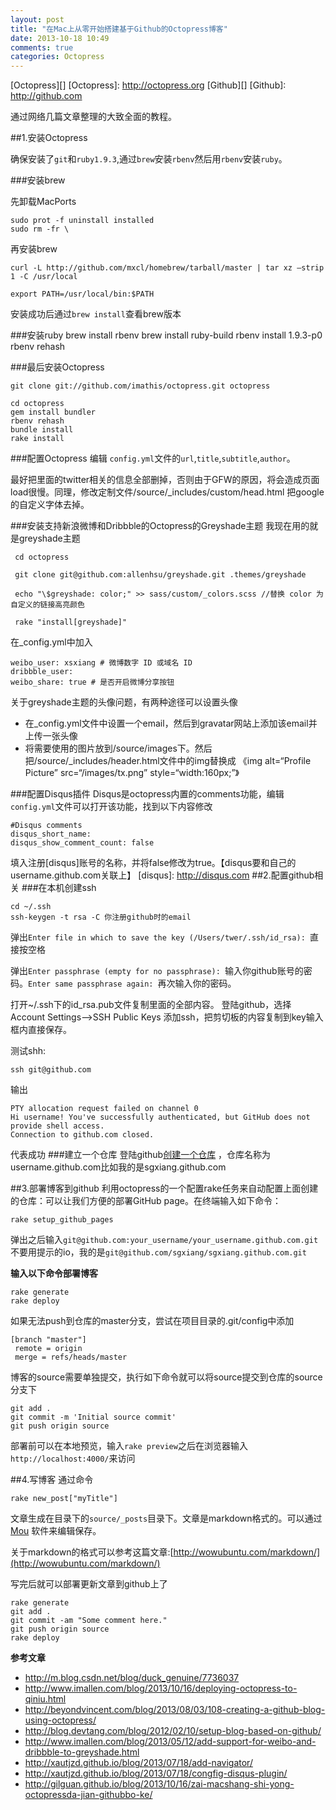 ```yaml
---
layout: post
title: "在Mac上从零开始搭建基于Github的Octopress博客"
date: 2013-10-18 10:49
comments: true
categories: Octopress
---
```

[Octopress][]
[Octopress]: http://octopress.org
[Github][]
[Github]: http://github.com
<br>

通过网络几篇文章整理的大致全面的教程。

##1.安装Octopress

确保安装了`git`和`ruby1.9.3`,通过`brew`安装`rbenv`然后用`rbenv`安装`ruby`。

###安装brew

先卸载MacPorts

    sudo prot -f uninstall installed
    sudo rm -fr \

再安装brew

    curl -L http://github.com/mxcl/homebrew/tarball/master | tar xz –strip 1 -C /usr/local
    
    export PATH=/usr/local/bin:$PATH

安装成功后通过`brew install`查看brew版本

###安装ruby
    brew install rbenv
    brew install ruby-build
    rbenv install 1.9.3-p0
    rbenv rehash

###最后安装Octopress

    git clone git://github.com/imathis/octopress.git octopress
    
    cd octopress
    gem install bundler
    rbenv rehash
    bundle install
    rake install

###配置Octopress
编辑 `config.yml`文件的`url`,`title`,`subtitle`,`author`。

最好把里面的twitter相关的信息全部删掉，否则由于GFW的原因，将会造成页面load很慢。同理，修改定制文件/source/_includes/custom/head.html 把google的自定义字体去掉。

###安装支持新浪微博和Dribbble的Octopress的Greyshade主题
我现在用的就是greyshade主题

     cd octopress
     
     git clone git@github.com:allenhsu/greyshade.git .themes/greyshade
     
     echo "\$greyshade: color;" >> sass/custom/_colors.scss //替换 color 为自定义的链接高亮颜色
     
     rake "install[greyshade]"
在_config.yml中加入

    weibo_user: xsxiang # 微博数字 ID 或域名 ID
    dribbble_user: 
    weibo_share: true # 是否开启微博分享按钮

关于greyshade主题的头像问题，有两种途径可以设置头像

* 在_config.yml文件中设置一个email，然后到gravatar网站上添加该email并上传一张头像
* 将需要使用的图片放到/source/images下。然后把/source/_includes/header.html文件中的img替换成 《img alt=“Profile Picture” src=“/images/tx.png” style=“width:160px;”》
    
###配置Disqus插件
Disqus是octopress内置的comments功能，编辑`config.yml`文件可以打开该功能，找到以下内容修改
    
    #Disqus comments
    disqus_short_name: 
    disqus_show_comment_count: false

填入注册[disqus]账号的名称，并将false修改为true。【disqus要和自己的username.github.com关联上】
[disqus]: http://disqus.com
##2.配置github相关
###在本机创建ssh

    cd ~/.ssh
    ssh-keygen -t rsa -C 你注册github时的email
弹出`Enter file in which to save the key (/Users/twer/.ssh/id_rsa): `直接按空格

弹出`Enter passphrase (empty for no passphrase): `输入你github账号的密码。`Enter same passphrase again: `再次输入你的密码。

打开~/.ssh下的id_rsa.pub文件复制里面的全部内容。
登陆github，选择Account Settings-->SSH Public Keys 添加ssh，把剪切板的内容复制到key输入框内直接保存。

测试shh:

    ssh git@github.com
输出

    PTY allocation request failed on channel 0
    Hi username! You've successfully authenticated, but GitHub does not provide shell access.
    Connection to github.com closed.
代表成功
###建立一个仓库
登陆github[创建一个仓库](https://github.com/new) ，仓库名称为username.github.com比如我的是sgxiang.github.com

##3.部署博客到github
利用octopress的一个配置rake任务来自动配置上面创建的仓库：可以让我们方便的部署GitHub page。在终端输入如下命令：

    rake setup_github_pages
    
弹出之后输入`git@github.com:your_username/your_username.github.com.git`不要用提示的io，我的是`git@github.com/sgxiang/sgxiang.github.com.git`


**输入以下命令部署博客**

    rake generate
    rake deploy
    
如果无法push到仓库的master分支，尝试在项目目录的.git/config中添加

    [branch "master"]
     remote = origin
     merge = refs/heads/master

博客的source需要单独提交，执行如下命令就可以将source提交到仓库的source分支下

    git add .
    git commit -m 'Initial source commit'
    git push origin source

部署前可以在本地预览，输入`rake preview`之后在浏览器输入`http://localhost:4000/`来访问
    
    
##4.写博客
通过命令
    
    rake new_post["myTitle"]
文章生成在目录下的`source/_posts`目录下。文章是markdown格式的。可以通过 [Mou](http://mouapp.com) 软件来编辑保存。

关于markdown的格式可以参考这篇文章:[http://wowubuntu.com/markdown/](http://wowubuntu.com/markdown/)

写完后就可以部署更新文章到github上了

    rake generate
    git add .
    git commit -am "Some comment here." 
    git push origin source
    rake deploy
    


**参考文章**

* <http://m.blog.csdn.net/blog/duck_genuine/7736037>
* <http://www.imallen.com/blog/2013/10/16/deploying-octopress-to-qiniu.html>
* <http://beyondvincent.com/blog/2013/08/03/108-creating-a-github-blog-using-octopress/>
* <http://blog.devtang.com/blog/2012/02/10/setup-blog-based-on-github/>
* <http://www.imallen.com/blog/2013/05/12/add-support-for-weibo-and-dribbble-to-greyshade.html>
* <http://xautjzd.github.io/blog/2013/07/18/add-navigator/>
* <http://xautjzd.github.io/blog/2013/07/18/congfig-disqus-plugin/>
* <http://gilguan.github.io/blog/2013/10/16/zai-macshang-shi-yong-octopressda-jian-githubbo-ke/>